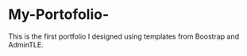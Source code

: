 # My-Portofolio-
This is the first portfolio I designed using templates from Boostrap and AdminTLE. 
